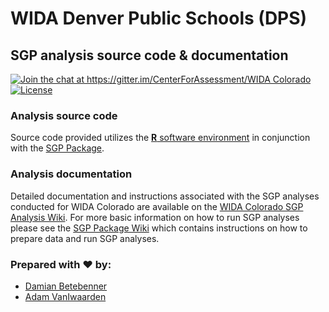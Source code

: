 WIDA Denver Public Schools (DPS)
=============

SGP analysis source code & documentation
-----------------------------------------

[![Join the chat at https://gitter.im/CenterForAssessment/WIDA Colorado](https://badges.gitter.im/Join%20Chat.svg)](https://gitter.im/CenterForAssessment/WIDA_CO?utm_source=badge&utm_medium=badge&utm_campaign=pr-badge&utm_content=badge) [![License](http://img.shields.io/badge/license-GPL%203-brightgreen.svg?style=flat)](https://github.com/CenterForAssessment/WIDA_CO/blob/master/LICENSE.md)

### Analysis source code

Source code provided utilizes the [**R** software environment](http://cran.r-project.org/) in conjunction with the [SGP Package](https://github.com/CenterForAssessment/SGP).

### Analysis documentation

Detailed documentation and instructions associated with the SGP analyses conducted for WIDA Colorado are available on the 
[WIDA Colorado SGP Analysis Wiki](https://github.com/CenterForAssessment/WIDA_CO/wiki). For more basic information on how to run SGP analyses please see the 
[SGP Package Wiki](https://github.com/CenterForAssessment/SGP/wiki/Home) which contains instructions on how to prepare data and run SGP analyses.

### Prepared with :heart: by:

* [Damian Betebenner](https://github.com/dbetebenner)
* [Adam VanIwaarden](https://github.com/adamvi)

